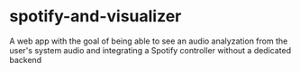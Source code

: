 # spotify-and-visualizer
A web app with the goal of being able to see an audio analyzation from the user's system audio and integrating a Spotify controller without a dedicated backend
